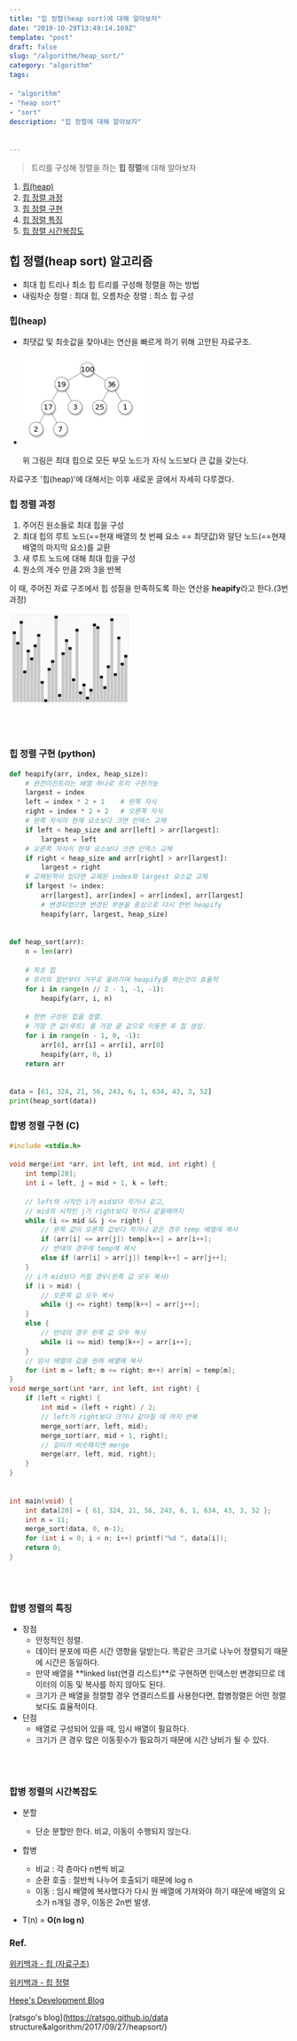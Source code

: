 ```yaml
---
title: "힙 정렬(heap sort)에 대해 알아보자"
date: "2019-10-29T13:49:14.169Z"
template: "post"
draft: false
slug: "/algorithm/heap_sort/"
category: "algorithm"
tags:

- "algorithm"
- "heap sort"
- "sort"
description: "힙 정렬에 대해 알아보자"


---
```




> 트리를 구성해 정렬을 하는 **힙 정렬**에 대해 알아보자



1. [힙(heap)](#힙(heap))
2. [힙 정렬 과정](#힙-정렬-과정)
3. [힙 정렬 구현](#힙-정렬-구현-(python))
4. [힙 정렬 특징](#힙-정렬의-특징)
5. [힙 정렬 시간복잡도](#힙-정렬의-시간복잡도)





## 힙 정렬(heap sort) 알고리즘

- 최대 힙 트리나 최소 힙 트리를 구성해 정렬을 하는 방법
- 내림차순 정렬 : 최대 힙, 오름차순 정렬 : 최소 힙 구성



### 힙(heap)

+ 최댓값 및 최솟값을 찾아내는 연산을 빠르게 하기 위해 고안된 자료구조.

+ ![img](img/220px-Max-Heap.svg.png)

  위 그림은 최대 힙으로 모든 부모 노드가 자식 노드보다 큰 값을 갖는다.

자료구조 '힙(heap)'에 대해서는 이후 새로운 글에서 자세히 다루겠다.



### 힙 정렬 과정

1. 주어진 원소들로 최대 힙을 구성
2. 최대 힙의 루트 노드(==현재 배열의 첫 번째 요소 == 최댓값)와 말단 노드(==현재 배열의 마지막 요소)를 교환
3. 새 루트 노드에 대해 최대 힙을 구성
4. 원소의 개수 만큼 2와 3을 반복

이 때, 주어진 자료 구조에서 힙 성질을 만족하도록 하는 연산을 **heapify**라고 한다.(3번 과정)

![Sorting heapsort anim.gif](img/220px-Sorting_heapsort_anim.gif)

<br>

<br>

### 힙 정렬 구현 (python)

```python
def heapify(arr, index, heap_size):
    # 완전이진트리는 배열 하나로 트리 구현가능
    largest = index
    left = index * 2 + 1    # 왼쪽 자식
    right = index * 2 + 2   # 오른쪽 자식
    # 왼쪽 자식이 현재 요소보다 크면 인덱스 교체
    if left < heap_size and arr[left] > arr[largest]:
        largest = left
    # 오른쪽 자식이 현재 요소보다 크면 인덱스 교체
    if right < heap_size and arr[right] > arr[largest]:
        largest = right
    # 교체된적이 있다면 교체된 index와 largest 요소값 교체
    if largest != index:
        arr[largest], arr[index] = arr[index], arr[largest]
        # 변경되었으면 변경된 부분을 중심으로 다시 한번 heapify
        heapify(arr, largest, heap_size)


def heap_sort(arr):
    n = len(arr)

    # 최초 힙
    # 트리의 절반부터 거꾸로 올라가며 heapify를 하는것이 효율적
    for i in range(n // 2 - 1, -1, -1):
        heapify(arr, i, n)

    # 한번 구성된 힙을 정렬.
    # 가장 큰 값(루트) 를 가장 끝 값으로 이동한 후 힙 생성.
    for i in range(n - 1, 0, -1):
        arr[0], arr[i] = arr[i], arr[0]
        heapify(arr, 0, i)
    return arr


data = [61, 324, 21, 56, 243, 6, 1, 634, 43, 3, 52]
print(heap_sort(data))
```





### 합병 정렬 구현 (C)

```c
#include <stdio.h>

void merge(int *arr, int left, int mid, int right) {
	int temp[20];
	int i = left, j = mid + 1, k = left;
	
	// left의 시작인 i가 mid보다 작거나 같고,
	// mid의 시작인 j가 right보다 작거나 같을때까지
	while (i <= mid && j <= right) {
		// 왼쪽 값이 오른쪽 값보다 작거나 같은 경우 temp 배열에 복사
		if (arr[i] <= arr[j]) temp[k++] = arr[i++];
		// 반대의 경우에 temp에 복사
		else if (arr[i] > arr[j]) temp[k++] = arr[j++];
	}
	// i가 mid보다 커질 경우(왼쪽 값 모두 복사)
	if (i > mid) {
		// 오른쪽 값 모두 복사
		while (j <= right) temp[k++] = arr[j++];
	}
	else {
		// 반대의 경우 왼쪽 값 모두 복사
		while (i <= mid) temp[k++] = arr[i++];
	}
	// 임시 배열의 값을 원래 배열에 복사
	for (int m = left; m <= right; m++) arr[m] = temp[m];
}
void merge_sort(int *arr, int left, int right) {
	if (left < right) {
		int mid = (left + right) / 2;
		// left가 right보다 크거나 같아질 때 까지 반복
		merge_sort(arr, left, mid);
		merge_sort(arr, mid + 1, right);
		// 길이가 비슷해지면 merge
		merge(arr, left, mid, right);
	}
}


int main(void) {
	int data[20] = { 61, 324, 21, 56, 243, 6, 1, 634, 43, 3, 52 };
	int n = 11;
	merge_sort(data, 0, n-1);
	for (int i = 0; i < n; i++) printf("%d ", data[i]);
	return 0;
}
```

<br>

<br>

### 합병 정렬의 특징

- 장점
  - 안정적인 정렬.
  - 데이터 분포에 따른 시간 영향을 덜받는다. 똑같은 크기로 나누어 정렬되기 때문에 시간은 동일하다.
  - 만약 배열을 **linked list(연결 리스트)**로 구현하면 인덱스만 변경되므로 데이터의 이동 및 복사를 하지 않아도 된다.
  - 크기가 큰 배열을 정렬할 경우 연결리스트를 사용한다면, 합병정렬은 어떤 정렬보다도 효율적이다.
- 단점
  - 배열로 구성되어 있을 때, 임시 배열이 필요하다.
  - 크기가 큰 경우 많은 이동횟수가 필요하기 때문에 시간 낭비가 될 수 있다.

<br>

<br>

### 합병 정렬의 시간복잡도

- 분할
  - 단순 분할만 한다. 비교, 이동이 수행되지 않는다.
- 합병
  - 비교 : 각 층마다 n번씩 비교
  - 순환 호출 : 절반씩 나누어 호출되기 때문에 log n
  - 이동 : 임시 배열에 복사했다가 다시 원 배열에 가져와야 하기 때문에 배열의 요소가 n개일 경우, 이동은 2n번 발생.

- T(n) = **O(n log n)**









### Ref.

[위키백과 - 힙 (자료구조)](https://ko.wikipedia.org/wiki/힙_(자료_구조))

[위키백과 - 힙 정렬](https://ko.wikipedia.org/wiki/힙_정렬)

[Heee's Development Blog](<https://gmlwjd9405.github.io/2018/05/10/algorithm-heap-sort.html>)

[ratsgo's blog](https://ratsgo.github.io/data structure&algorithm/2017/09/27/heapsort/)